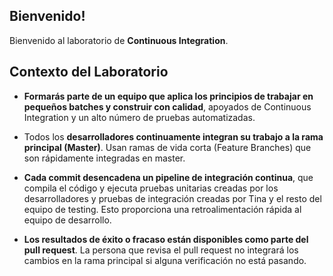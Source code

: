 ## Bienvenido!

Bienvenido al laboratorio de **Continuous Integration**.

## Contexto del Laboratorio

* **Formarás parte de un equipo que aplica los principios de trabajar en pequeños batches y construir con calidad**, apoyados de Continuous Integration y un alto número de pruebas automatizadas.

* Todos los **desarrolladores continuamente integran su trabajo a la rama    principal (Master)**. Usan ramas de vida corta (Feature Branches) que son rápidamente integradas en master.

* **Cada commit desencadena un pipeline de integración continua**, que compila el código y ejecuta pruebas unitarias creadas por los desarrolladores y pruebas de integración creadas por Tina y el resto del equipo de testing. Esto proporciona una retroalimentación rápida al equipo de desarrollo.

* **Los resultados de éxito o fracaso están disponibles como parte del pull request**. La persona que revisa el pull request no integrará los cambios en la rama principal si alguna verificación no está pasando.